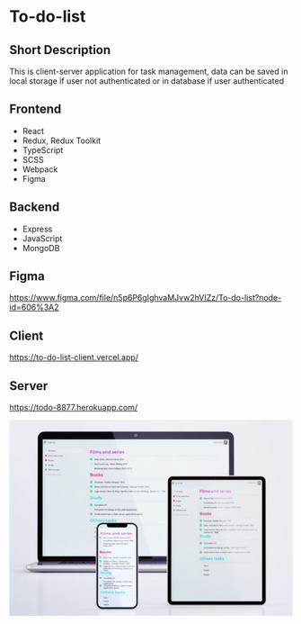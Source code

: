 # To-do-list

## Short Description

This is client-server application for task management, data can be saved in local storage if user not authenticated or in database if user authenticated

## Frontend

- React
- Redux, Redux Toolkit
- TypeScript
- SCSS
- Webpack
- Figma

## Backend

- Express
- JavaScript
- MongoDB

## Figma

https://www.figma.com/file/n5p6P6gIghvaMJvw2hVIZz/To-do-list?node-id=606%3A2

## Client

https://to-do-list-client.vercel.app/

## Server

https://todo-8877.herokuapp.com/

![To-do-list-preview](preview.jpg)
